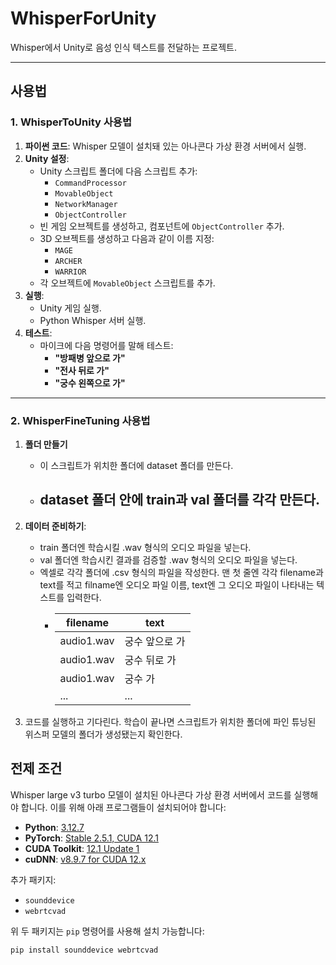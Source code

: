 # WhisperForUnity
Whisper에서 Unity로 음성 인식 텍스트를 전달하는 프로젝트.

---

## 사용법

### 1. WhisperToUnity 사용법

1. **파이썬 코드**: Whisper 모델이 설치돼 있는 아나콘다 가상 환경 서버에서 실행.
2. **Unity 설정**:
   - Unity 스크립트 폴더에 다음 스크립트 추가:
     - `CommandProcessor`
     - `MovableObject`
     - `NetworkManager`
     - `ObjectController`
   - 빈 게임 오브젝트를 생성하고, 컴포넌트에 `ObjectController` 추가.
   - 3D 오브젝트를 생성하고 다음과 같이 이름 지정:
     - `MAGE`
     - `ARCHER`
     - `WARRIOR`
   - 각 오브젝트에 `MovableObject` 스크립트를 추가.
3. **실행**:
   - Unity 게임 실행.
   - Python Whisper 서버 실행.
4. **테스트**:
   - 마이크에 다음 명령어를 말해 테스트:
     - **"방패병 앞으로 가"**
     - **"전사 뒤로 가"**
     - **"궁수 왼쪽으로 가"**

---

### 2. WhisperFineTuning 사용법

1. **폴더 만들기**
   - 이 스크립트가 위치한 폴더에 dataset 폴더를 만든다. 
   - dataset 폴더 안에 train과 val 폴더를 각각 만든다.
     - 
2. **데이터 준비하기**:
   - train 폴더엔 학습시킬 .wav 형식의 오디오 파일을 넣는다.
   - val 폴더엔 학습시킨 결과를 검증할 .wav 형식의 오디오 파일을 넣는다.
   - 엑셀로 각각 폴더에 .csv 형식의 파일을 작성한다. 맨 첫 줄엔 각각 filename과 text를 적고 filname엔 오디오 파일 이름, text엔 그 오디오 파일이 나타내는 텍스트를 입력한다.
     - | filename | text |
       |-----------|-----------|
       |audio1.wav|궁수 앞으로 가 |
       |audio1.wav|궁수 뒤로 가   |
       |audio1.wav|궁수  가      |
       | ...      | ...         |
       
3. 코드를 실행하고 기다린다. 학습이 끝나면 스크립트가 위치한 폴더에 파인 튜닝된 위스퍼 모델의 폴더가 생성됐는지 확인한다.

## 전제 조건

Whisper large v3 turbo 모델이 설치된 아나콘다 가상 환경 서버에서 코드를 실행해야 합니다. 이를 위해 아래 프로그램들이 설치되어야 합니다:

- **Python**: [3.12.7](https://www.python.org/downloads/release/python-3127/)
- **PyTorch**: [Stable 2.5.1, CUDA 12.1](https://pytorch.kr/get-started/locally/)
- **CUDA Toolkit**: [12.1 Update 1](https://developer.nvidia.com/cuda-12-1-1-download-archive)
- **cuDNN**: [v8.9.7 for CUDA 12.x](https://developer.nvidia.com/rdp/cudnn-archive)

추가 패키지:
- `sounddevice`
- `webrtcvad`

위 두 패키지는 `pip` 명령어를 사용해 설치 가능합니다:
```bash
pip install sounddevice webrtcvad
